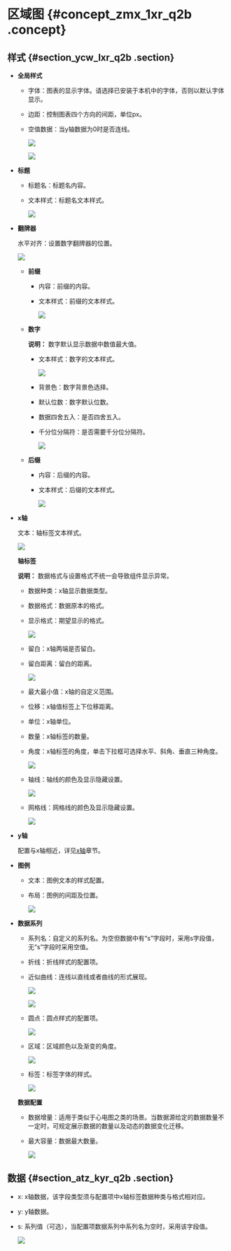 # 区域图 {#concept_zmx_1xr_q2b .concept}

## 样式 {#section_ycw_lxr_q2b .section}

-   **全局样式**
    -   字体：图表的显示字体。请选择已安装于本机中的字体，否则以默认字体显示。
    -   边距：控制图表四个方向的间距，单位px。
    -   空值数据：当y轴数据为0时是否连线。

        ![](http://static-aliyun-doc.oss-cn-hangzhou.aliyuncs.com/assets/img/16980/15343258639499_zh-CN.png)

        ![](http://static-aliyun-doc.oss-cn-hangzhou.aliyuncs.com/assets/img/16980/15343258639501_zh-CN.png)

-   **标题**
    -   标题名：标题名内容。
    -   文本样式：标题名文本样式。

        ![](http://static-aliyun-doc.oss-cn-hangzhou.aliyuncs.com/assets/img/16980/15343258639502_zh-CN.png)

-   **翻牌器**

    水平对齐：设置数字翻牌器的位置。

    ![](http://static-aliyun-doc.oss-cn-hangzhou.aliyuncs.com/assets/img/16980/15343258639503_zh-CN.png)

    -   **前缀**
        -   内容：前缀的内容。
        -   文本样式：前缀的文本样式。

            ![](http://static-aliyun-doc.oss-cn-hangzhou.aliyuncs.com/assets/img/16980/15343258639504_zh-CN.png)

    -   **数字**

        **说明：** 数字默认显示数据中数值最大值。

        -   文本样式：数字的文本样式。

            ![](http://static-aliyun-doc.oss-cn-hangzhou.aliyuncs.com/assets/img/16980/15343258639506_zh-CN.png)

        -   背景色：数字背景色选择。
        -   默认位数：数字默认位数。
        -   数据四舍五入：是否四舍五入。
        -   千分位分隔符：是否需要千分位分隔符。

            ![](http://static-aliyun-doc.oss-cn-hangzhou.aliyuncs.com/assets/img/16980/15343258639507_zh-CN.png)

    -   **后缀**
        -   内容：后缀的内容。
        -   文本样式：后缀的文本样式。

            ![](http://static-aliyun-doc.oss-cn-hangzhou.aliyuncs.com/assets/img/16980/15343258639508_zh-CN.png)

-   **x轴**

    文本：轴标签文本样式。

    ![](http://static-aliyun-doc.oss-cn-hangzhou.aliyuncs.com/assets/img/16980/15343258639509_zh-CN.png)

    **轴标签**

    **说明：** 数据格式与设置格式不统一会导致组件显示异常。

    -   数据种类：x轴显示数据类型。
    -   数据格式：数据原本的格式。
    -   显示格式：期望显示的格式。

        ![](http://static-aliyun-doc.oss-cn-hangzhou.aliyuncs.com/assets/img/16980/15343258639510_zh-CN.png)

    -   留白：x轴两端是否留白。
    -   留白距离：留白的距离。

        ![](http://static-aliyun-doc.oss-cn-hangzhou.aliyuncs.com/assets/img/16980/15343258639514_zh-CN.png)

    -   最大最小值：x轴的自定义范围。
    -   位移：x轴值标签上下位移距离。
    -   单位：x轴单位。
    -   数量：x轴标签的数量。
    -   角度：x轴标签的角度，单击下拉框可选择水平、斜角、垂直三种角度。

        ![](http://static-aliyun-doc.oss-cn-hangzhou.aliyuncs.com/assets/img/16980/15343258639515_zh-CN.png)

    -   轴线：轴线的颜色及显示隐藏设置。

        ![](http://static-aliyun-doc.oss-cn-hangzhou.aliyuncs.com/assets/img/16980/15343258639516_zh-CN.png)

    -   网格线：网格线的颜色及显示隐藏设置。

        ![](http://static-aliyun-doc.oss-cn-hangzhou.aliyuncs.com/assets/img/16980/15343258639517_zh-CN.png)

-   **y轴**

    配置与x轴相近，详见[x轴](#)章节。

-   **图例**
    -   文本：图例文本的样式配置。
    -   布局：图例的间距及位置。

        ![](http://static-aliyun-doc.oss-cn-hangzhou.aliyuncs.com/assets/img/16980/15343258639518_zh-CN.png)

-   **数据系列**

    -   系列名：自定义的系列名。为空但数据中有“s”字段时，采用s字段值，无“s”字段时采用空值。
    -   折线：折线样式的配置项。
    -   近似曲线：连线以直线或者曲线的形式展现。

        ![](http://static-aliyun-doc.oss-cn-hangzhou.aliyuncs.com/assets/img/16980/15343258639519_zh-CN.png)

        ![](http://static-aliyun-doc.oss-cn-hangzhou.aliyuncs.com/assets/img/16980/15343258639520_zh-CN.png)

    -   圆点：圆点样式的配置项。

        ![](http://static-aliyun-doc.oss-cn-hangzhou.aliyuncs.com/assets/img/16980/15343258639521_zh-CN.png)

    -   区域：区域颜色以及渐变的角度。

        ![](http://static-aliyun-doc.oss-cn-hangzhou.aliyuncs.com/assets/img/16980/15343258639522_zh-CN.png)

    -   标签：标签字体的样式。

        ![](http://static-aliyun-doc.oss-cn-hangzhou.aliyuncs.com/assets/img/16980/15343258649523_zh-CN.png)

    **数据配置**

    -   数据增量：适用于类似于心电图之类的场景。当数据源给定的数据数量不一定时，可规定展示数据的数量以及动态的数据变化迁移。
    -   最大容量：数据最大数量。

        ![](http://static-aliyun-doc.oss-cn-hangzhou.aliyuncs.com/assets/img/16980/15343258649527_zh-CN.png)


## 数据 {#section_atz_kyr_q2b .section}

-   x: x轴数据，该字段类型须与配置项中x轴标签数据种类与格式相对应。
-   y: y轴数据。
-   s: 系列值（可选），当配置项数据系列中系列名为空时，采用该字段值。

    ![](http://static-aliyun-doc.oss-cn-hangzhou.aliyuncs.com/assets/img/16980/15343258649528_zh-CN.png)


